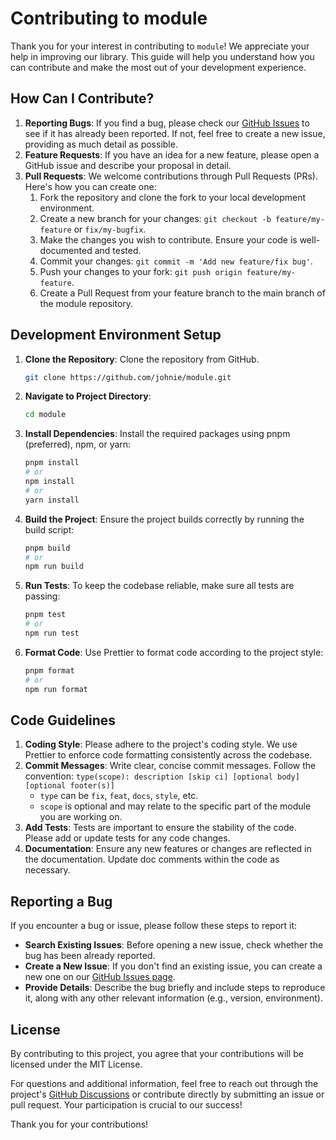 # Contributing to module

Thank you for your interest in contributing to `module`! We appreciate your help in improving our library. This guide will help you understand how you can contribute and make the most out of your development experience.

## How Can I Contribute?

1. **Reporting Bugs**: If you find a bug, please check our [GitHub Issues](https://github.com/johnie/module/issues) to see if it has already been reported. If not, feel free to create a new issue, providing as much detail as possible.
2. **Feature Requests**: If you have an idea for a new feature, please open a GitHub issue and describe your proposal in detail.
3. **Pull Requests**: We welcome contributions through Pull Requests (PRs). Here's how you can create one:
   1. Fork the repository and clone the fork to your local development environment.
   2. Create a new branch for your changes: `git checkout -b feature/my-feature` or `fix/my-bugfix`.
   3. Make the changes you wish to contribute. Ensure your code is well-documented and tested.
   4. Commit your changes: `git commit -m 'Add new feature/fix bug'`.
   5. Push your changes to your fork: `git push origin feature/my-feature`.
   6. Create a Pull Request from your feature branch to the main branch of the module repository.

## Development Environment Setup

1. **Clone the Repository**: Clone the repository from GitHub.
   ```bash
   git clone https://github.com/johnie/module.git
   ```
2. **Navigate to Project Directory**:
   ```bash
   cd module
   ```
3. **Install Dependencies**: Install the required packages using pnpm (preferred), npm, or yarn:
   ```bash
   pnpm install
   # or
   npm install
   # or
   yarn install
   ```
4. **Build the Project**: Ensure the project builds correctly by running the build script:
   ```bash
   pnpm build
   # or
   npm run build
   ```
5. **Run Tests**: To keep the codebase reliable, make sure all tests are passing:
   ```bash
   pnpm test
   # or
   npm run test
   ```
6. **Format Code**: Use Prettier to format code according to the project style:
   ```bash
   pnpm format
   # or
   npm run format
   ```

## Code Guidelines

1. **Coding Style**: Please adhere to the project's coding style. We use Prettier to enforce code formatting consistently across the codebase.
2. **Commit Messages**: Write clear, concise commit messages. Follow the convention: `type(scope): description [skip ci] [optional body] [optional footer(s)]`
   - `type` can be `fix`, `feat`, `docs`, `style`, etc.
   - `scope` is optional and may relate to the specific part of the module you are working on.
3. **Add Tests**: Tests are important to ensure the stability of the code. Please add or update tests for any code changes.
4. **Documentation**: Ensure any new features or changes are reflected in the documentation. Update doc comments within the code as necessary.

## Reporting a Bug

If you encounter a bug or issue, please follow these steps to report it:

- **Search Existing Issues**: Before opening a new issue, check whether the bug has been already reported.
- **Create a New Issue**: If you don't find an existing issue, you can create a new one on our [GitHub Issues page](https://github.com/johnie/module/issues).
- **Provide Details**: Describe the bug briefly and include steps to reproduce it, along with any other relevant information (e.g., version, environment).

## License

By contributing to this project, you agree that your contributions will be licensed under the MIT License.

For questions and additional information, feel free to reach out through the project's [GitHub Discussions](https://github.com/johnie/module/discussions) or contribute directly by submitting an issue or pull request. Your participation is crucial to our success!

Thank you for your contributions!
